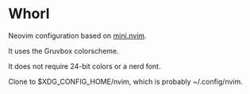 # Whorl

Neovim configuration based on [mini.nvim](https://github.com/echasnovski/mini.nvim).

It uses the Gruvbox colorscheme.

It does not require 24-bit colors or a nerd font.

Clone to $XDG_CONFIG_HOME/nvim, which is probably ~/.config/nvim.
